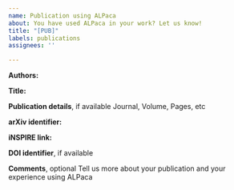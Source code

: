 ```yaml
---
name: Publication using ALPaca
about: You have used ALPaca in your work? Let us know!
title: "[PUB]"
labels: publications
assignees: ''

---
```


**Authors:**

**Title:**

**Publication details**, if available
Journal, Volume, Pages, etc

**arXiv identifier:**

**iNSPIRE link:**

**DOI identifier**, if available

**Comments**, optional
Tell us more about your publication and your experience using ALPaca

